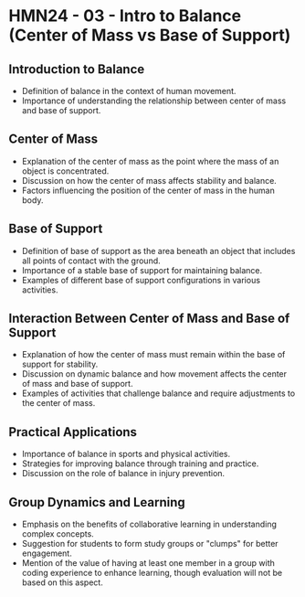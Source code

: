 # HMN24 - 03 - Intro to Balance (Center of Mass vs Base of Support)

## Introduction to Balance
- Definition of balance in the context of human movement.
- Importance of understanding the relationship between center of mass and base of support.

## Center of Mass
- Explanation of the center of mass as the point where the mass of an object is concentrated.
- Discussion on how the center of mass affects stability and balance.
- Factors influencing the position of the center of mass in the human body.

## Base of Support
- Definition of base of support as the area beneath an object that includes all points of contact with the ground.
- Importance of a stable base of support for maintaining balance.
- Examples of different base of support configurations in various activities.

## Interaction Between Center of Mass and Base of Support
- Explanation of how the center of mass must remain within the base of support for stability.
- Discussion on dynamic balance and how movement affects the center of mass and base of support.
- Examples of activities that challenge balance and require adjustments to the center of mass.

## Practical Applications
- Importance of balance in sports and physical activities.
- Strategies for improving balance through training and practice.
- Discussion on the role of balance in injury prevention.

## Group Dynamics and Learning
- Emphasis on the benefits of collaborative learning in understanding complex concepts.
- Suggestion for students to form study groups or "clumps" for better engagement.
- Mention of the value of having at least one member in a group with coding experience to enhance learning, though evaluation will not be based on this aspect.